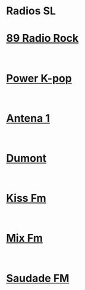 # Radios SL



# [89 Radio Rock](https://github.com/kodishmediacenter/radios-sl/blob/main/89.md) <br><br>
# [Power K-pop](https://github.com/kodishmediacenter/radios-sl/blob/main/PowerK-pop.md) <br><br>
# [Antena 1](https://github.com/kodishmediacenter/radios-sl/blob/main/antena1.md) <br><br>
# [Dumont](https://github.com/kodishmediacenter/radios-sl/blob/main/dumont.md) <br><br>
# [Kiss Fm](https://github.com/kodishmediacenter/radios-sl/blob/main/kissfm.md) <br><br>
# [Mix Fm](https://github.com/kodishmediacenter/radios-sl/blob/main/mixfm.md) <br><br>
# [Saudade FM](https://github.com/kodishmediacenter/radios-sl/blob/main/saudade-fm.md) <br><br>

